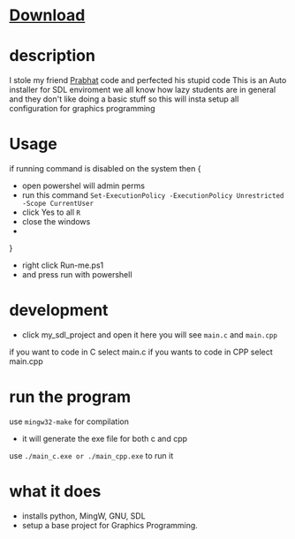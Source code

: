# [Download](https://github.com/acedmicabhishek/SDL2_ENV/releases/tag/SDL2_ENV)

# description 

I stole my friend [Prabhat](https://github.com/KunwarPrabhat) code
and perfected his stupid code
This is an Auto installer for SDL enviroment 
we all know how lazy students are in general 
and they don't like doing a basic stuff 
so this will insta setup all configuration for 
graphics programming

# Usage
if running command is disabled on the system then 
{
- open powershel will admin perms 
- run this command ```Set-ExecutionPolicy -ExecutionPolicy Unrestricted -Scope CurrentUser```
- click Yes to all ```R```
- close the windows
- 

}

- right click Run-me.ps1
- and press run with powershell

# development 
- click my_sdl_project and open it
 here you will see ```main.c``` and ```main.cpp```
 
 if you want to code in C select main.c 
 if you wants to code in CPP select main.cpp

 
# run the program
use ```mingw32-make``` for compilation
* it will generate the exe file for both c and cpp

use ```./main_c.exe or ./main_cpp.exe``` to run it 


# what it does 
- installs python, MingW, GNU, SDL 
- setup a base project for Graphics Programming.
